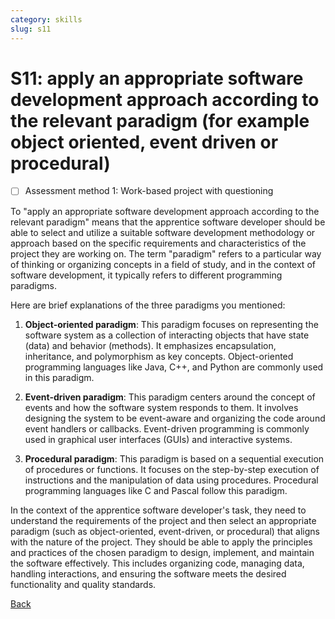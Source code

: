 ```yaml
---
category: skills
slug: s11
---
```


# S11: apply an appropriate software development approach according to the relevant paradigm (for example object oriented, event driven or procedural)

- [ ] Assessment method 1: Work-based project with questioning

To "apply an appropriate software development approach according to the relevant paradigm" means that the apprentice software developer should be able to select and utilize a suitable software development methodology or approach based on the specific requirements and characteristics of the project they are working on. The term "paradigm" refers to a particular way of thinking or organizing concepts in a field of study, and in the context of software development, it typically refers to different programming paradigms.

Here are brief explanations of the three paradigms you mentioned:

1. **Object-oriented paradigm**: This paradigm focuses on representing the software system as a collection of interacting objects that have state (data) and behavior (methods). It emphasizes encapsulation, inheritance, and polymorphism as key concepts. Object-oriented programming languages like Java, C++, and Python are commonly used in this paradigm.

2. **Event-driven paradigm**: This paradigm centers around the concept of events and how the software system responds to them. It involves designing the system to be event-aware and organizing the code around event handlers or callbacks. Event-driven programming is commonly used in graphical user interfaces (GUIs) and interactive systems.

3. **Procedural paradigm**: This paradigm is based on a sequential execution of procedures or functions. It focuses on the step-by-step execution of instructions and the manipulation of data using procedures. Procedural programming languages like C and Pascal follow this paradigm.

In the context of the apprentice software developer's task, they need to understand the requirements of the project and then select an appropriate paradigm (such as object-oriented, event-driven, or procedural) that aligns with the nature of the project. They should be able to apply the principles and practices of the chosen paradigm to design, implement, and maintain the software effectively. This includes organizing code, managing data, handling interactions, and ensuring the software meets the desired functionality and quality standards.

[Back](../README.md)
